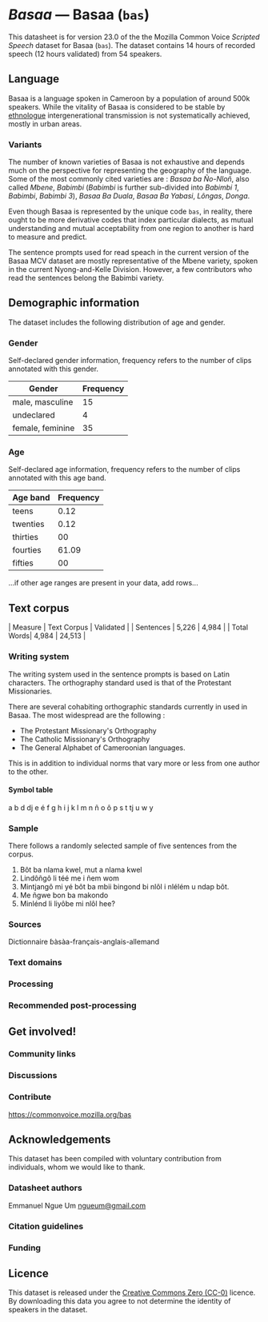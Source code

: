 # *Basaa* &mdash; Basaa (`bas`)

This datasheet is for version 23.0 of the the Mozilla Common Voice *Scripted Speech* dataset 
for Basaa (`bas`). The dataset contains 14 hours of recorded
speech (12 hours validated) from 54 speakers.

## Language

<!-- {{LANGUAGE_DESCRIPTION}} -->
Basaa is a language spoken in Cameroon by a population of around 500k speakers. While the vitality of Basaa is considered to be stable by [ethnologue](https://www.ethnologue.com/language/bas/) intergenerational transmission is not systematically achieved, mostly in urban areas.

### Variants 

The number of known varieties of Basaa is not exhaustive and depends much on the perspective for representing the geography of the language. Some of the most commonly cited varieties are : *Basaa ba Ño-Nloñ*, also called *Mbene*, *Babimbi* (*Babimbi* is further sub-divided into *Babimbi 1*, *Babimbi*, *Babimbi 3*), *Basaa Ba Duala*, *Basaa Ba Yabasi*, *Lôngas*, *Donga*.

Even though Basaa is represented by the unique code `bas`, in reality, there ought to be more derivative codes that index particular dialects, as mutual understanding and mutual acceptability from one region to another is hard to measure and predict.

The sentence prompts used for read speach in the current version of the Basaa MCV dataset are mostly representative of the Mbene variety, spoken in the current Nyong-and-Kelle Division. However, a few contributors who read the sentences belong the Babimbi variety.
<!-- {{VARIANT_DESCRIPTION}} -->
<!-- @ OPTIONAL @ -->
<!-- Describe the variants (MCV variants) of your language -->

## Demographic information
<!-- You can get a lot of the information in this section from https://analyzer.cv-toolbox.web.tr/browse -->
The dataset includes the following distribution of age and gender.

### Gender

Self-declared gender information, frequency refers to the number of clips annotated with this gender.

<!-- {{GENDER_TABLE}} -->
<!-- @ AUTOMATICALLY GENERATED @ -->
| Gender | Frequency |
|--------|-----------|
| male, masculine | 15 |
| undeclared | 4 |
| female, feminine | 35 |

### Age

Self-declared age information, frequency refers to the number of clips annotated with this age band.

<!-- {{AGE_TABLE}} -->
<!-- @ AUTOMATICALLY GENERATED @ -->

| Age band | Frequency |
|----------|-----------|
| teens | 0.12 | 
| twenties | 0.12 |
| thirties | 00 |
| fourties | 61.09 |
| fifties | 00 |
   ...if other age ranges are present in your data, add rows...


## Text corpus

<!-- {{TEXT_CORPUS_DESCRIPTION}} -->
<!-- @ OPTIONAL @ -->
<!-- An overview of the text corpus, with information such as average length (in characters and words) of validated sentences. -->
| Measure | Text Corpus | Validated |
| Sentences | 5,226 | 4,984 |
| Total Words| 4,984 | 24,513 |

### Writing system

<!-- {{WRITING_SYSTEM_DESCRIPTION}} -->
<!-- @ OPTIONAL @ -->
<!-- A description of the writing system (or writing systems) used in the text corpus -->
The writing system used in the sentence prompts is based on Latin characters. The orthography standard used is that of the Protestant Missionaries.

There are several cohabiting orthographic standards currently in used in Basaa. The most widespread are the following :
- The Protestant Missionary's Orthography
- The Catholic Missionary's Orthography
- The General Alphabet of Cameroonian languages.

This is in addition to individual norms that vary more or less from one author to the other.

#### Symbol table

<!-- {{ALPHABET_TABLE}} -->
<!-- @ OPTIONAL @ -->
<!-- If the writing system is alphabetic, you can include the valid alphabet here -->
a b d dj e é f g h i j k l m n ñ o ô p s t tj u w y

### Sample

There follows a randomly selected sample of five sentences from the corpus.

<!-- {{SENTENCES_SAMPLE}} -->
1. Bôt ba nlama kwel, mut a nlama kwel
2. Lindôñgô li téé me i ñem wom
3. Mintjangô mi yé bôt ba mbii bingond bi nlôl i nlélém u ndap bôt.
4. Me ñgwe bon ba makondo
5. Minlénd li liyôbe mi nlôl hee?


### Sources

<!-- {{SOURCES_LIST}} -->
<!-- @ OPTIONAL @ -->
<!-- A list of sentence sources, can be curated to the top-N -->
Dictionnaire ɓàsàa-français-anglais-allemand[](https://www.webonary.org/basaa/browse/browse-vernacular-french/?lang=en) 

### Text domains

<!-- {{TEXT_DOMAIN_DESCRIPTION}} -->
<!-- @ OPTIONAL @ -->
<!-- What text domains are represented in the corpus? -->

### Processing

<!-- {{PROCESSING_DESCRIPTION}} -->
<!-- @ OPTIONAL @ -->
<!-- How has the text data been processed -->

### Recommended post-processing

<!-- {{RECOMMENDED_POSTPROCESSING_DESCRIPTION}} -->
<!-- @ OPTIONAL @ -->
<!-- What should people do before they use the data, for example Unicode normalisation -->

## Get involved!

### Community links

<!-- {{COMMUNITY_LINKS_LIST}} -->
<!-- @ OPTIONAL @ -->
<!-- Links to community chats / fora -->

### Discussions

<!-- {{DISCUSSION_LINKS_LIST}} -->
<!-- @ OPTIONAL @ -->
<!-- Any links to discussions, for example on Discourse or other fora or blogs can be included here -->

### Contribute

<!-- {{CONTRIBUTE_LINKS_LIST}} -->
<!-- Here you can include links for how to contribute to the dataset -->
https://commonvoice.mozilla.org/bas

## Acknowledgements
This dataset has been compiled with voluntary contribution from individuals, whom we would like to thank. 

### Datasheet authors

<!-- {{DATASHEET_AUTHORS_LIST}} -->
<!-- A list in the format of: Your Name <email@email.com> -->
Emmanuel Ngue Um <ngueum@gmail.com>

### Citation guidelines

<!-- {{CITATION_DESCRIPTION}} -->
<!-- @ OPTIONAL @ -->
<!-- If you published a paper and would like people to cite it, you can include the BiBTeX here -->

### Funding

<!-- {{FUNDING_DESCRIPTION}} -->
<!-- @ OPTIONAL @ -->
<!-- If you received any funding, you can include the acknowledgement here -->

## Licence

This dataset is released under the [Creative Commons Zero (CC-0)](https://creativecommons.org/public-domain/cc0/) licence. By downloading this data
you agree to not determine the identity of speakers in the dataset.

